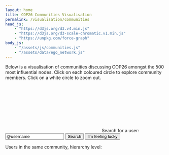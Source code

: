 ```yaml
---
layout: home
title: COP26 Communities Visualisation
permalink: /visualisation/communities
head_js:
    - "https://d3js.org/d3.v4.min.js"
    - "https://d3js.org/d3-scale-chromatic.v1.min.js"
    - "https://unpkg.com/force-graph"
body_js:
    - "/assets/js/communities.js"
    - "/assets/data/ego_network.js"
---
```


Below is a visualisation of communities discussing COP26 amongst the 500 most influential nodes. Click on each coloured circle to explore community members. Click on a white circle to zoom out.

<svg id="circles"></svg>
Search for a user: <input type="text" id="username" value="@username">
<button id="search" onclick="UserSearch()" >Search</button>
<button if="lucky"  onclick="LuckySearch()">I'm feeling lucky</button>
<p id="message"></p>

<div class="flexi flexi-2">
  <div id="table">
    <p>Users in the same community, hierarchy level:</p>
  </div>
  <div id="graph"></div>
</div>
